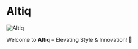 # Altiq

![Altiq](https://github.com/dpkdca/altiq.com.au/blob/main/httpsaltiq.com.au-preview.jpg?raw=true)

Welcome to **Altiq** – Elevating Style & Innovation! 🚀
